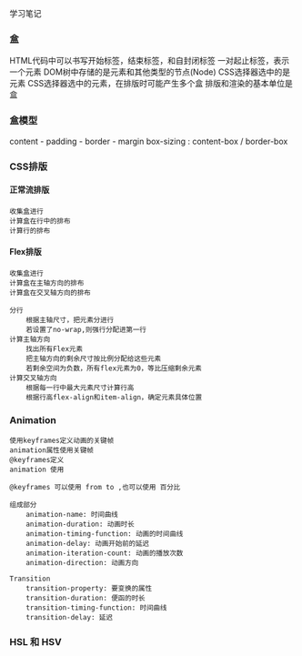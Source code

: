 学习笔记

### 盒
HTML代码中可以书写开始标签，结束标签，和自封闭标签
一对起止标签，表示一个元素
DOM树中存储的是元素和其他类型的节点(Node)
CSS选择器选中的是元素
CSS选择器选中的元素，在排版时可能产生多个盒
排版和渲染的基本单位是盒

### 盒模型
content - padding - border - margin
box-sizing : content-box / border-box

### CSS排版
#### 正常流排版
    收集盒进行
    计算盒在行中的排布
    计算行的排布
#### Flex排版
    收集盒进行
    计算盒在主轴方向的排布
    计算盒在交叉轴方向的排布

    分行
        根据主轴尺寸，把元素分进行
        若设置了no-wrap,则强行分配进第一行
    计算主轴方向
        找出所有Flex元素
        把主轴方向的剩余尺寸按比例分配给这些元素
        若剩余空间为负数，所有flex元素为0，等比压缩剩余元素
    计算交叉轴方向
        根据每一行中最大元素尺寸计算行高
        根据行高flex-align和item-align，确定元素具体位置

### Animation 
    使用keyframes定义动画的关键帧
    animation属性使用关键帧
    @keyframes定义
    animation 使用

    @keyframes 可以使用 from to ,也可以使用 百分比

    组成部分
        animation-name: 时间曲线
        animation-duration: 动画时长
        animation-timing-function: 动画的时间曲线
        animation-delay: 动画开始前的延迟
        animation-iteration-count: 动画的播放次数
        animation-direction: 动画方向

    Transition
        transition-property: 要变换的属性
        transition-duration: 便函的时长
        transition-timing-function: 时间曲线
        transition-delay: 延迟

### HSL 和 HSV 
        